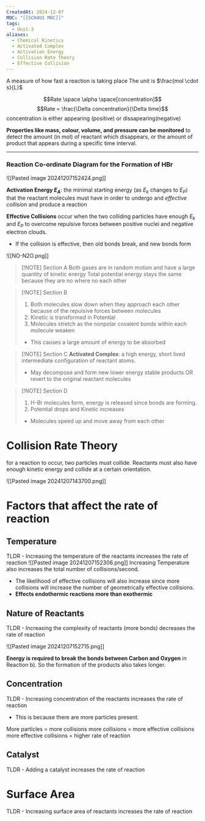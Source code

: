 ```yaml
---
CreatedAt: 2024-12-07
MOC: "[[SCH4U1 MOC]]"
tags:
  - Unit-3
aliases:
  - Chemical Kinetics
  - Activated Complex
  - Activation Energy
  - Collision Rate Theory
  - Effective Collision
---
```

A measure of how fast a reaction is taking place
The unit is $\frac{mol \cdot s}{L}$


$$Rate \space  \alpha \space[concentration]$$
$$Rate = \frac{\Delta concentration}{\Delta time}$$
concentration is either appearing (positive) or dissapearing(negative)

**Properties like mass, colour, volume, and pressure can be monitored** to detect the amount (in mol) of reactant which disappears, or the amount of product that appears during a specific time interval.

---
### Reaction Co-ordinate Diagram for the Formation of HBr
![[Pasted image 20241207152424.png]]

**Activation Energy $E_{A}$**: the minimal starting energy (as $E_k$ changes to $E_P$) that the reactant molecules must have in order to undergo and *effective collision* and produce a reaction

**Effective Collisions** occur when the two colliding particles have enough $E_k$ and $E_P$ to overcome repulsive forces between positive nuclei and negative electron clouds.
- If the collision is effective, then old bonds break, and new bonds form

![[NO-N2O.png]]
> [!NOTE] Section A
> Both gases are in random motion and have a large quantity of kinetic energy
> Total potential energy stays the same because they are no where no each other

> [!NOTE] Section B
> 1. Both molecules slow down when they approach each other because of the repulsive forces between molecules
> 2. Kinetic is transformed in Potential
> 3. Molecules stretch as the nonpolar covalent bonds within each molecule weaken
> 	- This causes a large amount of energy to be absorbed

> [!NOTE] Section C
> **Activated Complex**: a high energy, short lived intermediate configuration of reactant atoms. 
> - May decompose and form new lower energy stable products OR revert to the original reactant molecules

> [!NOTE] Section D
> 1. H-Br molecules form, energy is released since bonds are forming. 
> 2. Potential drops and Kinetic increases
> 	- Molecules speed up and move away from each other

# Collision Rate Theory
for a reaction to occur, two particles must collide. Reactants must also have enough kinetic energy and collide at a certain orientation. 

![[Pasted image 20241207143700.png]]

# Factors that affect the rate of reaction

## Temperature
TLDR - Increasing the temperature of the reactants increases the rate of reaction 
![[Pasted image 20241207152306.png]]
Increasing Temperature also increases the total number of collisions/second. 
- The likelihood of effective collisions will also increase since more collisions will increase the number of geometrically effective collisions.
- **Effects endothermic reactions more than exothermic**
## Nature of Reactants
TLDR - Increasing the complexity of reactants (more bonds) decreases the rate of reaction

![[Pasted image 20241207152715.png]]

**Energy is required to break the bonds between Carbon and Oxygen** in Reaction b). So the formation of the products also takes longer.
## Concentration
TLDR - Increasing concentration of the reactants increases the rate of reaction
- This is because there are more particles present.

More particles = more collisions
more collisions = more effective collisions
more effective collisions = higher rate of reaction

## Catalyst
TLDR - Adding a catalyst increases the rate of reaction
# Surface Area
TLDR - Increasing surface area of reactants increases the rate of reaction